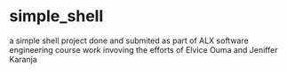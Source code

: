 # simple_shell

a simple shell project done and submited as part of ALX software engineering course work invoving the efforts of Elvice Ouma and Jeniffer Karanja

